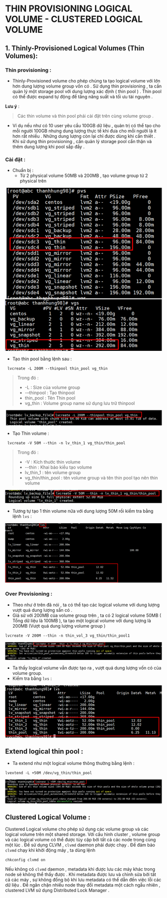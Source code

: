 # THIN PROVISIONING LOGICAL VOLUME - CLUSTERED LOGICAL VOLUME  
## 1. Thinly-Provisioned Logical Volumes (Thin Volumes):
 ### Thin provisioning :    
- Thinly-Provisioned volume cho phép chúng ta tạo logical volume với lớn hơn dung lượng volume group vốn có . Sử dụng thin provisioning , ta cần quản lý một storage pool với dung lượng xác định ( thin pool ) . Thin pool có thể được expand tự động để tăng năng suất và tối ưu tài nguyên .   

**Lưu ý** :  
>Các thin volume và thin pool phải cài đặt trên cùng volume group .  

- Ví dụ nếu như có 10 user yêu cầu 100GB dữ liệu , quản trị có thể tạo cho mỗi người 100GB nhưng dung lượng thực tế khi đưa cho mỗi người là ít hơn rất nhiều . Những dung lượng còn lại chỉ được dùng khi cần thiết . Khi sử dụng thin provisioning , cần quản lý storage pool cẩn thận và thêm dung lượng khi pool sắp đầy .   

###  Cài đặt :  
   - Chuẩn bị :  
     - Từ 2 physical volume 50MB và 200MB , tạo volume group từ 2 physical trên  

<img src="../img/LV_7.1.png">  

<img src="../img/LV_7.2.png">  

- Tạo thin pool bằng lệnh sau :  
```
 lvcreate -L 200M --thinpool thin_pool vg_thin
```  

>Trong đó :  
>-  -L : Size của volume group
>-    -–thinpool : Tạo thinpool
>-   thin_pool : Tên Thin pool
>- vg_thin : Volume group name sử dụng lưu trữ thinpool

<img src="../img/LV_7.3.png">  

- Tạo Thin volume : 
```
 lvcreate -V 50M --thin -n lv_thin_1 vg_thin/thin_pool
```   
>Trong đó :  
>- -V : Kích thước thin volume  
>- --thin : Khai bảo kiểu tạo volume 
>- lv_thin_1 : tên volume group  
>- vg_thin/thin_pool : tên volume group và tên thin pool tạo nên thin volume  
  
<img src="../img/LV_7.4.png">  

- Tương tự tạo 1 thin volume nữa với dung lượng 50M rồi kiểm tra bằng lệnh `lvs` :  

<img src="../img/LV_7.5.png">  

### Over Provisioning :  
- Theo như ở trên đã nói , ta có thể tạo các logical volume với dung lượng vượt quá dung lượng sẵn có .   
- Giả sử với 200MB của volume group trên , ta có 2 logical volume 50MB ( Tổng dữ liệu là 100MB ), ta tạo một logical volume với dung lượng là 200MB (Vượt quá dung lượng volume group )  
```
lvcreate -V 200M --thin -n thin_vol_3 vg_thin/thin_pool1
```  
<img src="../img/LV_7.6.png">  

- Ta thấy logical volume vẫn được tạo ra , vượt quá dung lượng vốn có của volume group.  
- Kiểm tra bằng `lvs` :  

<img src="../img/LV_7.7.png">  

## Extend logical thin pool :  
- Ta extend như một logical volume thông thường bằng lệnh :  
```
lvextend -L +50M /dev/vg_thin/thin_pool
```
<img src="../img/LV_7.8.png">  

## Clustered Logical Volume :
Clustered Logical volume cho phép sử dụng các volume group và các logical volume trên một shared storage. Với cấu hình cluster , volume group và các logical volume có thể được tủy cập bởi tất cả các node trong cùng một lúc . 
Để sử dụng CLVM , `clvmd` daemon phải được chạy . Để đảm bảo `clvmd` chạy khi khởi động máy , ta dùng lệnh   
```
chkconfig clvmd on
```  

Nếu không có `clvmd` daemon , metadata khi được lưu các máy khác trong node sẽ không thể thấy được . Khi metadata được lưu và chỉnh sửa bởi tất cả các máy , sự không đồng bộ khi lưu metadata có thể dẫn đến việc lỗi các dữ liệu . Để ngăn chặn nhiều node thay đổi metadata một cách ngẫu nhiên , clustered LVM sử dụng Distributed Lock Manager .

